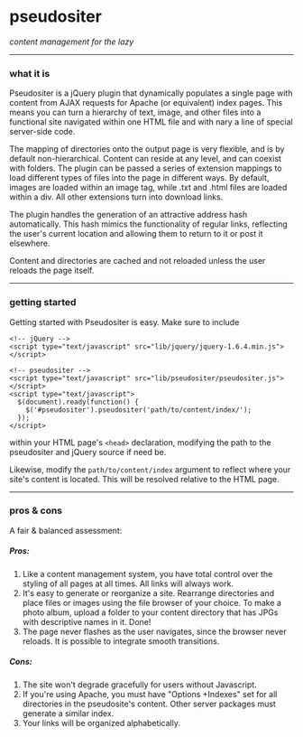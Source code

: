 # pseudositer

*content management for the lazy*

- - -

### what it is

Pseudositer is a jQuery plugin that dynamically populates a single page with content from AJAX requests for Apache (or equivalent) index pages. This means you can turn a hierarchy of text, image, and other files into a functional site navigated within one HTML file and with nary a line of special server-side code.

The mapping of directories onto the output page is very flexible, and is by default non-hierarchical. Content can reside at any level, and can coexist with folders. The plugin can be passed a series of extension mappings to load different types of files into the page in different ways. By default, images are loaded within an image tag, while .txt and .html files are loaded within a div. All other extensions turn into download links.

The plugin handles the generation of an attractive address hash automatically. This hash mimics the functionality of regular links, reflecting the user's current location and allowing them to return to it or post it elsewhere.

Content and directories are cached and not reloaded unless the user reloads the page itself.

- - -

### getting started

Getting started with Pseudositer is easy. Make sure to include

    <!-- jQuery -->
    <script type="text/javascript" src="lib/jquery/jquery-1.6.4.min.js"></script>
    
    <!-- pseudositer -->
    <script type="text/javascript" src="lib/pseudositer/pseudositer.js"></script>
    <script type="text/javascript">
      $(document).ready(function() {
        $('#pseudositer').pseudositer('path/to/content/index/');
      });
    </script>

within your HTML page's `<head>` declaration, modifying the path to the pseudositer and jQuery source if need be.

Likewise, modify the `path/to/content/index` argument to reflect where your site's content is located.  This will be resolved relative to the HTML page.

- - -

### pros & cons

A fair & balanced assessment:

##### Pros:

1. Like a content management system, you have total control over the styling of all pages at all times. All links will always work.
2. It's easy to generate or reorganize a site.  Rearrange directories and place files or images using the file browser of your choice. To make a photo album, upload a folder to your content directory that has JPGs with descriptive names in it. Done!
3. The page never flashes as the user navigates, since the browser never reloads.  It is possible to integrate smooth transitions.

##### Cons:

1. The site won't degrade gracefully for users without Javascript.
2. If you're using Apache, you must have "Options +Indexes" set for all directories in the pseudosite's content.  Other server packages must generate a similar index.
3. Your links will be organized alphabetically.